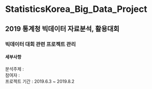 # StatisticsKorea_Big_Data_Project

## 2019 통계청 빅데이터 자료분석, 활용대회

### 빅데이터 대회 관련 프로젝트 관리

#### 세부사항

분석주제 : <br>
참여자 : <br>
프로젝트 기간 : 2019.6.3 ~ 2019.8.2
